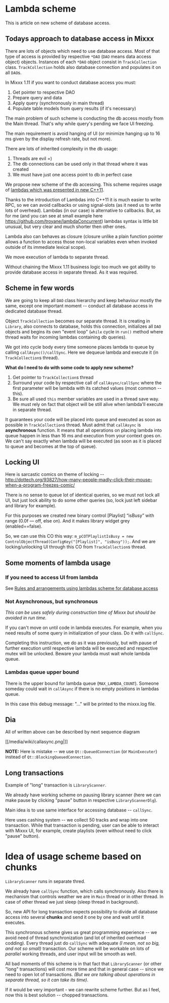 # Lambda scheme

This is article on new scheme of database access.

## Todays approach to database access in Mixxx

There are lots of objects which need to use database access. Most of
that type of access is provided by respective `*DAO` (`DAO` means data
access object) objects. Instances of each `*DAO` object consist in
`TrackCollection` class. `TrackCollection` holds also database
connection and populates it on all `DAO`s.

In Mixxx 1.11 if you want to conduct database access you must:

1.  Get pointer to respective DAO
2.  Prepare query and data
3.  Apply query (synchronously in main thread)
4.  Populate table models from query results (if it's necessary)

The main problem of such scheme is conducting the db access mostly from
the Main thread. That's why while query's pending we face UI freezing.

The main requirement is avoid hanging of UI (or minimize hanging up to
16 ms given by the display refresh rate, but not more).

There are lots of inherited complexity in the db usage:

1.  Threads are evil =)
2.  The db connections can be used only in that thread where it was
    created
3.  We must have just one access point to db in perfect case

We propose new scheme of the db accessing. This scheme requires usage of
[lambdas which was presented in new
C++11](http://www.cprogramming.com/c++11/c++11-lambda-closures.html).

Thanks to the introduction of Lambdas into C++11 it is much easier to
write RPC, so we can avoid callbacks or using signal-slots (as it need
us to write lots of overhead). Lambdas (in our case) is alternative to
callbacks. But, as for me (and you can see at small example here
<https://github.com/troyane/lambdaConcurrent>) lambdas syntax is little
bit unusual, but very clear and much shorter then other ones.

Lambda also can behaves as closure (closure unlike a plain function
pointer allows a function to access those non-local variables even when
invoked outside of its immediate lexical scope).

We move execution of lambda to separate thread.

Without chaining the Mixxx 1.11 business logic too much we got ability
to provide database access in separate thread. As it was required.

## Scheme in few words

We are going to keep all `DAO` class hierarchy and keep behaviour mostly
the same, except one important moment -- conduct all database access in
dedicated database thread.

Object `TrackCollection` becomes our separate thread. It is creating in
`Library`, also connects to database, holds this connection, initializes
all `DAO` objects and begins its own "event loop" (`while` cycle in
`run()` method where thread waits for incoming lambdas containing db
queries).

We got into cycle body every time someone places lambda to queue by
calling `callAsync()/callSync`. Here we dequeue lambda and execute it
(in `TrackCollection`s thread).

**What do I need to do with some code to apply new scheme?**

1.  Get pointer to `TrackCollection`s thread
2.  Surround your code by respective call of `callAsync/callSync` where
    the first parameter will be lambda with its catched values (most
    common -- this).
3.  Be sure all used `this` member variables are used in a thread save
    way. We must rely on fact that object will be still alive when
    lambda'll execute in separate thread. 

It guarantees your code will be placed into queue and executed as soon
as possible in `TrackCollection`s thread. Must admit that `callAsync` is
**asynchronous** function. It means that all operations on placing
lambda into queue happen in less than 16 ms and execution from your
context goes on. We can't say exactly when lambda will be executed (as
soon as it is placed to queue and becomes at the top of queue).

## Locking UI

Here is sarcastic comics on theme of locking --
<http://dottech.org/93827/how-many-people-madly-click-their-mouse-when-a-program-freezes-comic/>

There is no sense to queue lot of identical queries, so we must not lock
all UI, but just lock ability to do some other queries (so, lock just
left sidebar and library for example).

For this purposes we created new binary control \[Playlist\] “isBusy”
with range (0.0f — off, else on). And it makes library widget grey
(enabled==false).

So, we can use this CO this way: `m_pCOTPlaylistIsBusy = new
ControlObjectThread(ConfigKey("[Playlist]", "isBusy"));`. And we are
locking/unlocking UI through this CO from `TrackCollection`s thread.

## Some moments of lambda usage

### If you need to access UI from lambda

See [Rules and arrangements using lambdas scheme for database
access](lambda_rules)

### Not Asynchronous, but synchronous

*This can be uses safely during construction time of Mixxx but should be
avoided in run time.*

If you can't move on until code in lambda executes. For example, when
you need results of some query in initialization of your class. Do it
with `callSync`.

Completing this instruction, we do as it was previously, but with pause
of further execution until respective lambda will be executed and
respective mutex will be unlocked. Beware your lambda must wait whole
lambda queue.

### Lambdas queue upper bound

There is the upper bound for lambda queue (`MAX_LAMBDA_COUNT`). Someone
someday could wait in `callAsync` if there is no empty positions in
lambdas queue.

In this case this debug message: "..." will be printed to the mixxx.log
file.

## Dia

All of written above can be described by next sequence diagram

[[/media/wiki/callasync.png|]]

**NOTE:** Here is mistake -- we use `Qt::QueuedConnection` (or
`MainExecuter`) instead of `Qt::BlockingQueuedConnection`.

## Long transactions

Example of "long" transaction is `LibraryScanner`.

We already have working scheme on pausing library scanner (here we can
make pause by clicking "pause" button in respective
`LibraryScannerDlg`).

Main idea is to use same interface for accessing database -- `callSync`.

Here uses cashing system -- we collect 50 tracks and wrap into one
transaction. While that transaction is pending, user can be able to
interact with Mixxx UI, for example, create playlists (even without need
to click "pause" button).

# Idea of usage scheme based on chunks

`LibraryScanner` runs in separate thred.

We already have `callSync` function, which calls synchronously. Also
there is mechanism that controls weather we are in `Main` thread or in
other thread. In case of other thread we just sleep (sleep thread in
background).

So, new API for long transaction expects possibility to divide all
database access into several **chunks** and send it one by one and wait
until it executes.

This synchronous scheme gives us great programming experience -- we
avoid need of thread synchronization (and lot of inherited overhead
codding). Every thread just do `callSync` with adequate *(I mean, not so
big, and not so small)* transaction. Our scheme will be workable on lots
of *parallel* working threads, and user input will be smooth as well.

All bad moments of this scheme is in that fact that `LibraryScanner` (or
other "long" transactions) will cost more time and that in general case
-- since we need to open lot of transactions. *(But we are talking about
operations in separate thread, so it can take its time).*

If it would be very important - we can rewrite scheme further. But as I
feel, now this is best solution -- chopped transactions.
